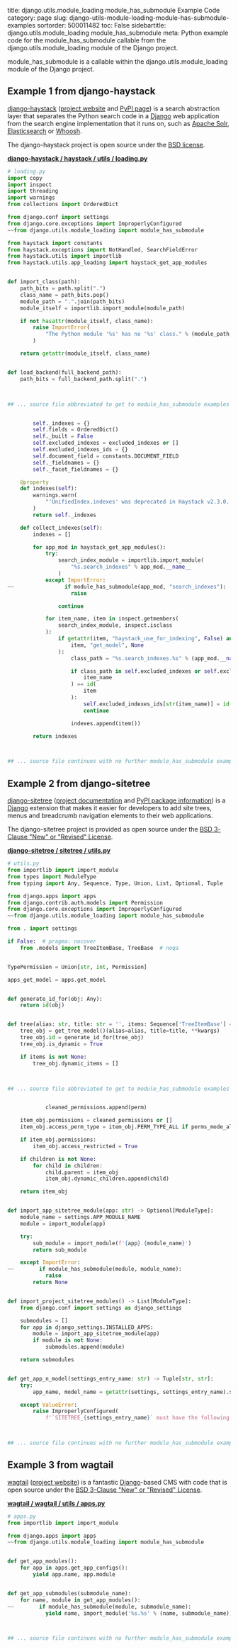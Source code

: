 title: django.utils.module_loading module_has_submodule Example Code
category: page
slug: django-utils-module-loading-module-has-submodule-examples
sortorder: 500011482
toc: False
sidebartitle: django.utils.module_loading module_has_submodule
meta: Python example code for the module_has_submodule callable from the django.utils.module_loading module of the Django project.


module_has_submodule is a callable within the django.utils.module_loading module of the Django project.


## Example 1 from django-haystack
[django-haystack](https://github.com/django-haystack/django-haystack)
([project website](http://haystacksearch.org/) and
[PyPI page](https://pypi.org/project/django-haystack/))
is a search abstraction layer that separates the Python search code
in a [Django](/django.html) web application from the search engine
implementation that it runs on, such as
[Apache Solr](http://lucene.apache.org/solr/),
[Elasticsearch](https://www.elastic.co/)
or [Whoosh](https://whoosh.readthedocs.io/en/latest/intro.html).

The django-haystack project is open source under the
[BSD license](https://github.com/django-haystack/django-haystack/blob/master/LICENSE).

[**django-haystack / haystack / utils / loading.py**](https://github.com/django-haystack/django-haystack/blob/master/haystack/utils/loading.py)

```python
# loading.py
import copy
import inspect
import threading
import warnings
from collections import OrderedDict

from django.conf import settings
from django.core.exceptions import ImproperlyConfigured
~~from django.utils.module_loading import module_has_submodule

from haystack import constants
from haystack.exceptions import NotHandled, SearchFieldError
from haystack.utils import importlib
from haystack.utils.app_loading import haystack_get_app_modules


def import_class(path):
    path_bits = path.split(".")
    class_name = path_bits.pop()
    module_path = ".".join(path_bits)
    module_itself = importlib.import_module(module_path)

    if not hasattr(module_itself, class_name):
        raise ImportError(
            "The Python module '%s' has no '%s' class." % (module_path, class_name)
        )

    return getattr(module_itself, class_name)


def load_backend(full_backend_path):
    path_bits = full_backend_path.split(".")



## ... source file abbreviated to get to module_has_submodule examples ...


        self._indexes = {}
        self.fields = OrderedDict()
        self._built = False
        self.excluded_indexes = excluded_indexes or []
        self.excluded_indexes_ids = {}
        self.document_field = constants.DOCUMENT_FIELD
        self._fieldnames = {}
        self._facet_fieldnames = {}

    @property
    def indexes(self):
        warnings.warn(
            "'UnifiedIndex.indexes' was deprecated in Haystack v2.3.0. Please use UnifiedIndex.get_indexes()."
        )
        return self._indexes

    def collect_indexes(self):
        indexes = []

        for app_mod in haystack_get_app_modules():
            try:
                search_index_module = importlib.import_module(
                    "%s.search_indexes" % app_mod.__name__
                )
            except ImportError:
~~                if module_has_submodule(app_mod, "search_indexes"):
                    raise

                continue

            for item_name, item in inspect.getmembers(
                search_index_module, inspect.isclass
            ):
                if getattr(item, "haystack_use_for_indexing", False) and getattr(
                    item, "get_model", None
                ):
                    class_path = "%s.search_indexes.%s" % (app_mod.__name__, item_name)

                    if class_path in self.excluded_indexes or self.excluded_indexes_ids.get(
                        item_name
                    ) == id(
                        item
                    ):
                        self.excluded_indexes_ids[str(item_name)] = id(item)
                        continue

                    indexes.append(item())

        return indexes



## ... source file continues with no further module_has_submodule examples...

```


## Example 2 from django-sitetree
[django-sitetree](https://github.com/idlesign/django-sitetree)
([project documentation](https://django-sitetree.readthedocs.io/en/latest/)
and
[PyPI package information](https://pypi.org/project/django-sitetree/))
is a [Django](/django.html) extension that makes it easier for
developers to add site trees, menus and breadcrumb navigation elements
to their web applications.

The django-sitetree project is provided as open source under the
[BSD 3-Clause "New" or "Revised" License](https://github.com/idlesign/django-sitetree/blob/master/LICENSE).

[**django-sitetree / sitetree / utils.py**](https://github.com/idlesign/django-sitetree/blob/master/sitetree/./utils.py)

```python
# utils.py
from importlib import import_module
from types import ModuleType
from typing import Any, Sequence, Type, Union, List, Optional, Tuple

from django.apps import apps
from django.contrib.auth.models import Permission
from django.core.exceptions import ImproperlyConfigured
~~from django.utils.module_loading import module_has_submodule

from . import settings

if False:  # pragma: nocover
    from .models import TreeItemBase, TreeBase  # noqa


TypePermission = Union[str, int, Permission]

apps_get_model = apps.get_model


def generate_id_for(obj: Any):
    return id(obj)


def tree(alias: str, title: str = '', items: Sequence['TreeItemBase'] = None, **kwargs) -> 'TreeBase':
    tree_obj = get_tree_model()(alias=alias, title=title, **kwargs)
    tree_obj.id = generate_id_for(tree_obj)
    tree_obj.is_dynamic = True

    if items is not None:
        tree_obj.dynamic_items = []



## ... source file abbreviated to get to module_has_submodule examples ...


            cleaned_permissions.append(perm)

    item_obj.permissions = cleaned_permissions or []
    item_obj.access_perm_type = item_obj.PERM_TYPE_ALL if perms_mode_all else item_obj.PERM_TYPE_ANY

    if item_obj.permissions:
        item_obj.access_restricted = True

    if children is not None:
        for child in children:
            child.parent = item_obj
            item_obj.dynamic_children.append(child)

    return item_obj


def import_app_sitetree_module(app: str) -> Optional[ModuleType]:
    module_name = settings.APP_MODULE_NAME
    module = import_module(app)

    try:
        sub_module = import_module(f'{app}.{module_name}')
        return sub_module

    except ImportError:
~~        if module_has_submodule(module, module_name):
            raise
        return None


def import_project_sitetree_modules() -> List[ModuleType]:
    from django.conf import settings as django_settings

    submodules = []
    for app in django_settings.INSTALLED_APPS:
        module = import_app_sitetree_module(app)
        if module is not None:
            submodules.append(module)

    return submodules


def get_app_n_model(settings_entry_name: str) -> Tuple[str, str]:
    try:
        app_name, model_name = getattr(settings, settings_entry_name).split('.')

    except ValueError:
        raise ImproperlyConfigured(
            f'`SITETREE_{settings_entry_name}` must have the following format: `app_name.model_name`.')



## ... source file continues with no further module_has_submodule examples...

```


## Example 3 from wagtail
[wagtail](https://github.com/wagtail/wagtail)
([project website](https://wagtail.io/)) is a fantastic
[Django](/django.html)-based CMS with code that is open source
under the
[BSD 3-Clause "New" or "Revised" License](https://github.com/wagtail/wagtail/blob/master/LICENSE).

[**wagtail / wagtail / utils / apps.py**](https://github.com/wagtail/wagtail/blob/master/wagtail/utils/apps.py)

```python
# apps.py
from importlib import import_module

from django.apps import apps
~~from django.utils.module_loading import module_has_submodule


def get_app_modules():
    for app in apps.get_app_configs():
        yield app.name, app.module


def get_app_submodules(submodule_name):
    for name, module in get_app_modules():
~~        if module_has_submodule(module, submodule_name):
            yield name, import_module('%s.%s' % (name, submodule_name))



## ... source file continues with no further module_has_submodule examples...

```

